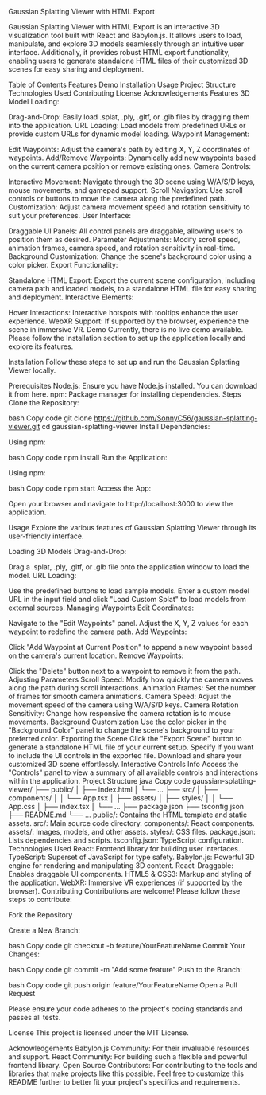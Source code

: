 Gaussian Splatting Viewer with HTML Export

Gaussian Splatting Viewer with HTML Export is an interactive 3D visualization tool built with React and Babylon.js. It allows users to load, manipulate, and explore 3D models seamlessly through an intuitive user interface. Additionally, it provides robust HTML export functionality, enabling users to generate standalone HTML files of their customized 3D scenes for easy sharing and deployment.

Table of Contents
Features
Demo
Installation
Usage
Project Structure
Technologies Used
Contributing
License
Acknowledgements
Features
3D Model Loading:

Drag-and-Drop: Easily load .splat, .ply, .gltf, or .glb files by dragging them into the application.
URL Loading: Load models from predefined URLs or provide custom URLs for dynamic model loading.
Waypoint Management:

Edit Waypoints: Adjust the camera's path by editing X, Y, Z coordinates of waypoints.
Add/Remove Waypoints: Dynamically add new waypoints based on the current camera position or remove existing ones.
Camera Controls:

Interactive Movement: Navigate through the 3D scene using W/A/S/D keys, mouse movements, and gamepad support.
Scroll Navigation: Use scroll controls or buttons to move the camera along the predefined path.
Customization: Adjust camera movement speed and rotation sensitivity to suit your preferences.
User Interface:

Draggable UI Panels: All control panels are draggable, allowing users to position them as desired.
Parameter Adjustments: Modify scroll speed, animation frames, camera speed, and rotation sensitivity in real-time.
Background Customization: Change the scene's background color using a color picker.
Export Functionality:

Standalone HTML Export: Export the current scene configuration, including camera path and loaded models, to a standalone HTML file for easy sharing and deployment.
Interactive Elements:

Hover Interactions: Interactive hotspots with tooltips enhance the user experience.
WebXR Support: If supported by the browser, experience the scene in immersive VR.
Demo
Currently, there is no live demo available. Please follow the Installation section to set up the application locally and explore its features.

Installation
Follow these steps to set up and run the Gaussian Splatting Viewer locally.

Prerequisites
Node.js: Ensure you have Node.js installed. You can download it from here.
npm: Package manager for installing dependencies.
Steps
Clone the Repository:

bash
Copy code
git clone https://github.com/SonnyC56/gaussian-splatting-viewer.git
cd gaussian-splatting-viewer
Install Dependencies:

Using npm:

bash
Copy code
npm install
Run the Application:

Using npm:

bash
Copy code
npm start
Access the App:

Open your browser and navigate to http://localhost:3000 to view the application.

Usage
Explore the various features of Gaussian Splatting Viewer through its user-friendly interface.

Loading 3D Models
Drag-and-Drop:

Drag a .splat, .ply, .gltf, or .glb file onto the application window to load the model.
URL Loading:

Use the predefined buttons to load sample models.
Enter a custom model URL in the input field and click "Load Custom Splat" to load models from external sources.
Managing Waypoints
Edit Coordinates:

Navigate to the "Edit Waypoints" panel.
Adjust the X, Y, Z values for each waypoint to redefine the camera path.
Add Waypoints:

Click "Add Waypoint at Current Position" to append a new waypoint based on the camera's current location.
Remove Waypoints:

Click the "Delete" button next to a waypoint to remove it from the path.
Adjusting Parameters
Scroll Speed: Modify how quickly the camera moves along the path during scroll interactions.
Animation Frames: Set the number of frames for smooth camera animations.
Camera Speed: Adjust the movement speed of the camera using W/A/S/D keys.
Camera Rotation Sensitivity: Change how responsive the camera rotation is to mouse movements.
Background Customization
Use the color picker in the "Background Color" panel to change the scene's background to your preferred color.
Exporting the Scene
Click the "Export Scene" button to generate a standalone HTML file of your current setup.
Specify if you want to include the UI controls in the exported file.
Download and share your customized 3D scene effortlessly.
Interactive Controls Info
Access the "Controls" panel to view a summary of all available controls and interactions within the application.
Project Structure
java
Copy code
gaussian-splatting-viewer/
├── public/
│   ├── index.html
│   └── ...
├── src/
│   ├── components/
│   │   └── App.tsx
│   ├── assets/
│   ├── styles/
│   │   └── App.css
│   ├── index.tsx
│   └── ...
├── package.json
├── tsconfig.json
├── README.md
└── ...
public/: Contains the HTML template and static assets.
src/: Main source code directory.
components/: React components.
assets/: Images, models, and other assets.
styles/: CSS files.
package.json: Lists dependencies and scripts.
tsconfig.json: TypeScript configuration.
Technologies Used
React: Frontend library for building user interfaces.
TypeScript: Superset of JavaScript for type safety.
Babylon.js: Powerful 3D engine for rendering and manipulating 3D content.
React-Draggable: Enables draggable UI components.
HTML5 & CSS3: Markup and styling of the application.
WebXR: Immersive VR experiences (if supported by the browser).
Contributing
Contributions are welcome! Please follow these steps to contribute:

Fork the Repository

Create a New Branch:

bash
Copy code
git checkout -b feature/YourFeatureName
Commit Your Changes:

bash
Copy code
git commit -m "Add some feature"
Push to the Branch:

bash
Copy code
git push origin feature/YourFeatureName
Open a Pull Request

Please ensure your code adheres to the project's coding standards and passes all tests.

License
This project is licensed under the MIT License.

Acknowledgements
Babylon.js Community: For their invaluable resources and support.
React Community: For building such a flexible and powerful frontend library.
Open Source Contributors: For contributing to the tools and libraries that make projects like this possible.
Feel free to customize this README further to better fit your project's specifics and requirements.
